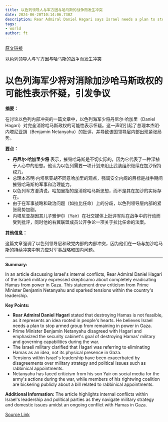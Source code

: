 ```yaml
---
title: 以色列领导人与军方因与哈马斯的战争而发生冲突
date: 2024-06-20T10:14:06.730Z
description: Rear Admiral Daniel Hagari says Israel needs a plan to stop armed group from remaining in power in Gaza
tags: 
- world
author: ft
---
```


[原文链接](https://ft.com/content/3de8644e-084d-4e23-91a9-b27fb7f3f554)

以色列领导人与军方因与哈马斯的战争而发生冲突

# 以色列海军少将对消除加沙哈马斯政权的可能性表示怀疑，引发争议

**摘要：**

在讨论以色列内部冲突的一篇文章中，以色列海军少将丹尼尔·哈加里（Daniel Hagari）对完全消除哈马斯政权的可能性表示怀疑。这一声明引起了总理本杰明·内塔尼亚胡（Benjamin Netanyahu）的批评，并导致该国领导层内部出现紧张局势。

**要点：**
- **丹尼尔·哈加里少将** 表示，摧毁哈马斯是不切实际的，因为它代表了一种深植于人心中的思想。他认为以色列需要一项计划来阻止武装组织继续在加沙保持权力。
- 总理本杰明·内塔尼亚胡不同意哈加里的观点，强调安全内阁的目标是战争期间摧毁哈马斯的军事和治理能力。
- 以色列军方澄清说，哈加里指的是消除哈马斯思想，而不是其在加沙的实际存在。
- 由于在军事战略和政治问题（如拉比任命）上的分歧，以色列领导层内部的紧张局势加剧。
- 内塔尼亚胡因其儿子雅伊尔（Yair）在社交媒体上批评军队在战争中的行动而受到批评，同时他的右翼联盟成员公开争论一项关于拉比任命的法案。

**其他信息：**

这篇文章强调了以色列领导层和政党内部的内部冲突，因为他们在一场与加沙哈马斯的持续冲突中努力应对军事战略和国内问题。

---

 **Summary:**

In an article discussing Israel's internal conflicts, Rear Admiral Daniel Hagari of the Israeli military expressed skepticamo about completely eradicating Hamas from power in Gaza. This statement drew criticism from Prime Minister Benjamin Netanyahu and sparked tensions within the country's leadership.

**Key Points:**
- **Rear Admiral Daniel Hagari** stated that destroying Hamas is not feasible, as it represents an idea rooted in people's hearts. He believes Israel needs a plan to stop armed group from remaining in power in Gaza.
- Prime Minister Benjamin Netanyahu disagreed with Hagari and emphasized the security cabinet's goal of destroying Hamas’ military and governing capabilities during the war.
- The Israeli military clarified that Hagari was referring to eliminating Hamas as an idea, not its physical presence in Gaza.
- Tensions within Israel's leadership have been exacerbated by disagreements over military strategy and political issues such as rabbinical appointments.
- Netanyahu has faced criticism from his son Yair on social media for the army's actions during the war, while members of his rightwing coalition are bickering publicly about a bill related to rabbinical appointments.

**Additional Information:**
The article highlights internal conflicts within Israel's leadership and political parties as they navigate military strategy and domestic issues amidst an ongoing conflict with Hamas in Gaza.

[Source Link](https://ft.com/content/3de8644e-084d-4e23-91a9-b27fb7f3f554)

